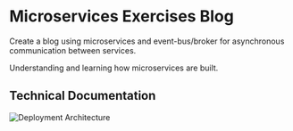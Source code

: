 # Microservices Exercises Blog
Create a blog using microservices and event-bus/broker for asynchronous communication between services.

Understanding and learning how microservices are built.

## Technical Documentation

![Deployment Architecture](ahiiia/code/Ahiiia92/java-fs/software_dev/Microservices/img/Screenshot&+2021-05-22&+234114.png)